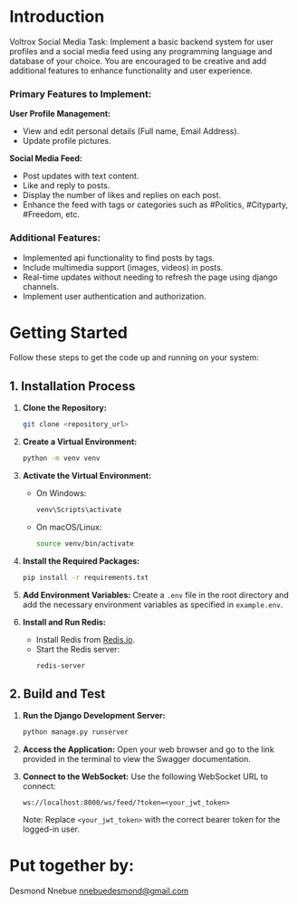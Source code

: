 # Introduction 
Voltrox Social Media Task: Implement a basic backend system for user profiles and a social media feed using any programming language and database of your choice. You are encouraged to be creative and add additional features to enhance functionality and user experience.

### Primary Features to Implement:

**User Profile Management:**
- View and edit personal details (Full name, Email Address).
- Update profile pictures.

**Social Media Feed:**
- Post updates with text content.
- Like and reply to posts.
- Display the number of likes and replies on each post.
- Enhance the feed with tags or categories such as #Politics, #Cityparty, #Freedom, etc.

### Additional Features:
- Implemented api functionality to find posts by tags.
- Include multimedia support (images, videos) in posts.
- Real-time updates without needing to refresh the page using django channels.
- Implement user authentication and authorization.

# Getting Started

Follow these steps to get the code up and running on your system:

## 1. Installation Process

1. **Clone the Repository:**
   ```sh
   git clone <repository_url>
   ```

2. **Create a Virtual Environment:**
   ```sh
   python -m venv venv
   ```

3. **Activate the Virtual Environment:**
   - On Windows:
     ```sh
     venv\Scripts\activate
     ```
   - On macOS/Linux:
     ```sh
     source venv/bin/activate
     ```

4. **Install the Required Packages:**
   ```sh
   pip install -r requirements.txt
   ```

5. **Add Environment Variables:**
   Create a `.env` file in the root directory and add the necessary environment variables as specified in `example.env`.

6. **Install and Run Redis:**
   - Install Redis from [Redis.io](https://redis.io/download).
   - Start the Redis server:
     ```sh
     redis-server
     ```

## 2. Build and Test

1. **Run the Django Development Server:**
   ```sh
   python manage.py runserver
   ```

2. **Access the Application:**
   Open your web browser and go to the link provided in the terminal to view the Swagger documentation.

3. **Connect to the WebSocket:**
   Use the following WebSocket URL to connect:
   ```
   ws://localhost:8000/ws/feed/?token=<your_jwt_token>
   ```
   Note: Replace `<your_jwt_token>` with the correct bearer token for the logged-in user.


# Put together  by:
Desmond Nnebue
nnebuedesmond@gmail.com